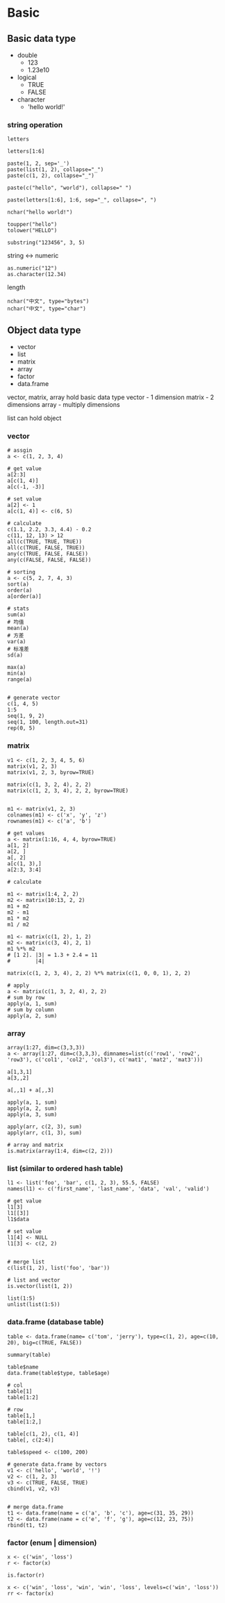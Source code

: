 # Basic

## Basic data type
- double
  - 123
  - 1.23e10
- logical
  - TRUE
  - FALSE
- character
  - 'hello world!'

### string operation
```
letters

letters[1:6]

paste(1, 2, sep='_')
paste(list(1, 2), collapse="_")
paste(c(1, 2), collapse="_")

paste(c("hello", "world"), collapse=" ")

paste(letters[1:6], 1:6, sep="_", collapse=", ")

nchar("hello world!")

toupper("hello")
tolower("HELLO")

substring("123456", 3, 5)
```
string <-> numeric
```
as.numeric("12")
as.character(12.34)
```

length
```
nchar("中文", type="bytes")
nchar("中文", type="char")
```

## Object data type
- vector
- list
- matrix
- array
- factor
- data.frame


vector, matrix, array hold basic data type
vector - 1 dimension
matrix - 2 dimensions
array  - multiply dimensions

list can hold object

### vector

```
# assgin
a <- c(1, 2, 3, 4)

# get value
a[2:3]
a[c(1, 4)]
a[c(-1, -3)]

# set value
a[2] <- 1
a[c(1, 4)] <- c(6, 5)

# calculate
c(1.1, 2.2, 3.3, 4.4) - 0.2
c(11, 12, 13) > 12
all(c(TRUE, TRUE, TRUE))
all(c(TRUE, FALSE, TRUE))
any(c(TRUE, FALSE, FALSE))
any(c(FALSE, FALSE, FALSE))

# sorting
a <- c(5, 2, 7, 4, 3)
sort(a)
order(a)
a[order(a)]

# stats
sum(a)
# 均值
mean(a)
# 方差
var(a)
# 标准差
sd(a)

max(a)
min(a)
range(a)


# generate vector
c(1, 4, 5)
1:5
seq(1, 9, 2)
seq(1, 100, length.out=31)
rep(0, 5)
```


### matrix
```
v1 <- c(1, 2, 3, 4, 5, 6)
matrix(v1, 2, 3)
matrix(v1, 2, 3, byrow=TRUE)

matrix(c(1, 3, 2, 4), 2, 2)
matrix(c(1, 2, 3, 4), 2, 2, byrow=TRUE)


m1 <- matrix(v1, 2, 3)
colnames(m1) <- c('x', 'y', 'z')
rownames(m1) <- c('a', 'b')

# get values
a <- matrix(1:16, 4, 4, byrow=TRUE)
a[1, 2]
a[2, ]
a[, 2]
a[c(1, 3),]
a[2:3, 3:4]

# calculate

m1 <- matrix(1:4, 2, 2)
m2 <- matrix(10:13, 2, 2)
m1 + m2
m2 - m1
m1 * m2
m1 / m2

m1 <- matrix(c(1, 2), 1, 2)
m2 <- matrix(c(3, 4), 2, 1)
m1 %*% m2
# [1 2]. |3| = 1.3 + 2.4 = 11
#        |4|

matrix(c(1, 2, 3, 4), 2, 2) %*% matrix(c(1, 0, 0, 1), 2, 2)

# apply
a <- matrix(c(1, 3, 2, 4), 2, 2)
# sum by row
apply(a, 1, sum)
# sum by column
apply(a, 2, sum)
```


### array
```
array(1:27, dim=c(3,3,3))
a <- array(1:27, dim=c(3,3,3), dimnames=list(c('row1', 'row2', 'row3'), c('col1', 'col2', 'col3'), c('mat1', 'mat2', 'mat3')))

a[1,3,1]
a[3,,2]

a[,,1] + a[,,3]

apply(a, 1, sum)
apply(a, 2, sum)
apply(a, 3, sum)

apply(arr, c(2, 3), sum)
apply(arr, c(1, 3), sum)

# array and matrix
is.matrix(array(1:4, dim=c(2, 2)))
```

### list (similar to ordered hash table)
```
l1 <- list('foo', 'bar', c(1, 2, 3), 55.5, FALSE)
names(l1) <- c('first_name', 'last_name', 'data', 'val', 'valid')

# get value
l1[3]
l1[[3]]
l1$data

# set value
l1[4] <- NULL
l1[3] <- c(2, 2)


# merge list
c(list(1, 2), list('foo', 'bar'))

# list and vector
is.vector(list(1, 2))

list(1:5)
unlist(list(1:5))
```

### data.frame (database table)
```
table <- data.frame(name= c('tom', 'jerry'), type=c(1, 2), age=c(10, 20), big=c(TRUE, FALSE))

summary(table)

table$name
data.frame(table$type, table$age)

# col
table[1]
table[1:2]

# row
table[1,]
table[1:2,]

table[c(1, 2), c(1, 4)]
table[, c(2:4)]

table$speed <- c(100, 200)

# generate data.frame by vectors
v1 <- c('hello', 'world', '!')
v2 <- c(1, 2, 3)
v3 <- c(TRUE, FALSE, TRUE)
cbind(v1, v2, v3)


# merge data.frame
t1 <- data.frame(name = c('a', 'b', 'c'), age=c(31, 35, 29))
t2 <- data.frame(name = c('e', 'f', 'g'), age=c(12, 23, 75))
rbind(t1, t2)
```

### factor (enum | dimension)
```
x <- c('win', 'loss')
r <- factor(x)

is.factor(r)

x <- c('win', 'loss', 'win', 'win', 'loss', levels=c('win', 'loss'))
rr <- factor(x)
```